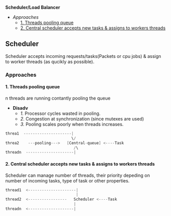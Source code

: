 **Scheduler/Load Balancer**
- *Approaches*
  - [1. Threads pooling queue](#a1)
  - [2. Central scheduler accepts new tasks & assigns to workers threads](#a2)

## Scheduler
Scheduler accepts incoming requests/tasks(Packets or cpu jobs) & assign to worker threads (as qucikly as possible).
### Approaches
<a name=a1></a>
#### 1. Threads pooling queue
n threads are running contantly pooling the queue
- **Disadv**
  - _1._ Processor cycles wasted in pooling.
  - _2._ Congestion at synchronization (since mutexes are used)
  - _3._ Pooling scales poorly when threads increases.
```c
threa1  ---------------------|
                             \/
threa2    ---pooling--->   [Central-queue] <----Task
                              /\
threadn  ---------------------|
```

<a name=a2></a>
#### 2. Central scheduler accepts new tasks & assigns to workers threads
Scheduler can manage number of threads, their priority depeding on number of incoming tasks, type of task or other properties.
```c
thread1  <---------------------|
                               |
thread2  <-----------------   Scheduler <----Task
                              |
threadn  <--------------------|
```
